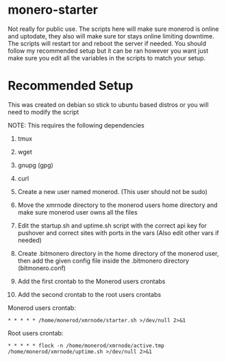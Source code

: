 # monero-starter
Not really for public use.
The scripts here will make sure monerod is online and uptodate, they also will make sure tor stays online limiting downtime. 
The scripts will restart tor and reboot the server if needed. You should follow my recommended setup but it can be ran however you want just make sure you edit all the variables in the scripts to match your setup.

# Recommended Setup
This was created on debian so stick to ubuntu based distros or you will need to modify the script

NOTE: This requires the following dependencies 
1. tmux
2. wget
3. gnupg (gpg)
4. curl

1. Create a new user named monerod. (This user should not be sudo)
2. Move the xmrnode directory to the monerod users home directory and make sure monerod user owns all the files
3. Edit the startup.sh and uptime.sh script with the correct api key for pushover and correct sites with ports in the vars (Also edit other vars if needed)
4. Create .bitmonero directory in the home directory of the monerod user, then add the given config file inside the .bitmonero directory (bitmonero.conf)
5. Add the first crontab to the Monerod users crontabs
6. Add the second crontab to the root users crontabs 

Monerod users crontab:
```
* * * * * /home/monerod/xmrnode/starter.sh >/dev/null 2>&1
```
Root users crontab:
```
* * * * * flock -n /home/monerod/xmrnode/active.tmp /home/monerod/xmrnode/uptime.sh >/dev/null 2>&1
```
